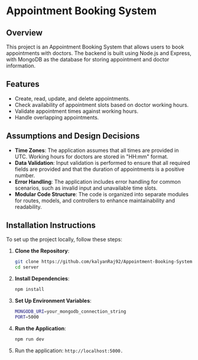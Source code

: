 # Appointment Booking System

## Overview

This project is an Appointment Booking System that allows users to book appointments with doctors. The backend is built using Node.js and Express, with MongoDB as the database for storing appointment and doctor information.

## Features

- Create, read, update, and delete appointments.
- Check availability of appointment slots based on doctor working hours.
- Validate appointment times against working hours.
- Handle overlapping appointments.

## Assumptions and Design Decisions

- **Time Zones**: The application assumes that all times are provided in UTC. Working hours for doctors are stored in "HH:mm" format.
- **Data Validation**: Input validation is performed to ensure that all required fields are provided and that the duration of appointments is a positive number.
- **Error Handling**: The application includes error handling for common scenarios, such as invalid input and unavailable time slots.
- **Modular Code Structure**: The code is organized into separate modules for routes, models, and controllers to enhance maintainability and readability.

## Installation Instructions

To set up the project locally, follow these steps:

1. **Clone the Repository**:
   ```bash
   git clone https://github.com/kalyanRaj92/Appointment-Booking-System.git
   cd server
   ```
2. **Install Dependencies**:
   ```bash
   npm install
   ```
3. **Set Up Environment Variables**:
   ```bash
   MONGODB_URI=your_mongodb_connection_string
   PORT=5000
   ```
4. **Run the Application**:
   ```bash
   npm run dev
   ```
5. Run the application: `http://localhost:5000.`